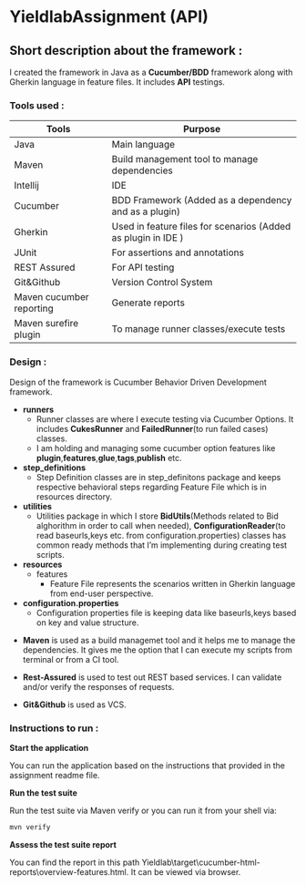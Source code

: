 # YieldlabAssignment (API)
##  Short description about the framework :
I created the framework in Java as a **Cucumber/BDD** framework along with Gherkin language in feature files. It includes **API** testings.

### Tools used :

Tools | Purpose
------------ | -------------
Java | Main language
Maven | Build management tool to manage dependencies
Intellij | IDE
Cucumber | BDD Framework (Added as a dependency and as a plugin)
Gherkin | Used in feature files for scenarios (Added as plugin in IDE )
JUnit | For assertions and annotations
REST Assured | For API testing
Git&Github | Version Control System
Maven cucumber reporting | Generate reports
Maven surefire plugin | To manage runner classes/execute tests


### Design :

Design of the framework is Cucumber Behavior Driven Development framework. 

* **runners**
   - Runner classes are where I execute testing via Cucumber Options.  It includes **CukesRunner** and **FailedRunner**(to run failed cases) classes.
   - I am holding and managing some cucumber option features like **plugin**,**features**,**glue**,**tags**,**publish** etc.
* **step_definitions**
   - Step Definition classes are in step_definitons package and keeps respective behavioral steps regarding Feature File which is in resources directory. 
* **utilities**
   - Utilities package in which I store **BidUtils**(Methods related to Bid alghorithm in order to call when needed), **ConfigurationReader**(to read baseurls,keys etc. from configuration.properties) classes has common ready methods that I’m implementing during creating test scripts.
* **resources**
   - features
     - Feature File represents the scenarios written in Gherkin language from end-user perspective. 
* **configuration.properties**
   - Configuration properties file is keeping data like baseurls,keys based on key and value structure.
  


- **Maven** is used as a build managemet tool and it helps me to manage the dependencies. It gives me the option that I can execute my scripts from terminal or from a CI tool.

- **Rest-Assured** is used to test out REST based services. I can validate and/or verify the responses of requests.

- **Git&Github** is used as VCS.


    
 ### Instructions to run :

**Start the application**

You can run the application based on the instructions that provided in the assignment readme file.

**Run the test suite**

Run the test suite via Maven verify or you can run it from your shell via:
```sh
mvn verify
```

**Assess the test suite report**

You can find the report in this path Yieldlab\target\cucumber-html-reports\overview-features.html. It can be viewed via browser.















